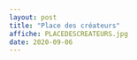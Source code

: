 ```yaml
---
layout: post
title: "Place des créateurs"
affiche: PLACEDESCREATEURS.jpg
date: 2020-09-06
---
```




